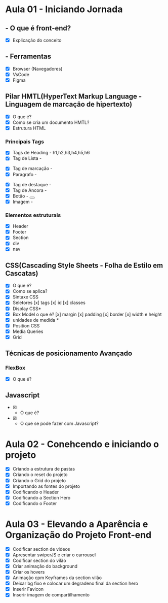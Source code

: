 # Aula 01 - Iniciando Jornada

## - O que é front-end?

- [x] Explicação do conceito

## - Ferramentas

- [x] Browser (Navegadores)
- [x] VsCode
- [x] Figma

## Pilar HMTL(HyperText Markup Language - Linguagem de marcação de hipertexto)

- [x] O que é?
- [x] Como se cria um documento HMTL?
- [x] Estrutura HTML

### Principais Tags

- [x] Tags de Heading - h1,h2,h3,h4,h5,h6
- [x] Tag de Lista - <ul></ul>
- [x] Tag de marcação - <span></span>
- [x] Paragrafo - <p></p>
- [x] Tag de destaque - <strong></strong>
- [x] Tag de Ancora - <a></a>
- [x] Botão - <button></button>
- [x] Imagem - <img>
 
### Elementos estruturais
- [x] Header
- [x] Footer
- [x] Section
- [x] div
- [x] nav 

## CSS(Cascading Style Sheets - Folha de Estilo em Cascatas)

- [x] O que é?
- [x] Como se aplica? 
- [x] Sintaxe CSS
- [x] Seletores
    [x] tags
    [x] id
    [x] classes
- [x] Display CSS*
- [x] Box Model o que é?
    [x] margin
    [x] padding
    [x] border
    [x] width e height
- [x] unidades de medida *
- [x] Position CSS
- [x] Media Queries
- [x] Grid 

## Técnicas de posicionamento Avançado

### FlexBox

- [x] O que é?

## Javascript

- [x] - O que é?
- [x] - O que se pode fazer com Javascript?

# Aula 02 - Conehcendo e iniciando o projeto

- [x] Criando a estrutura de pastas
- [x] Criando o reset do projeto
- [x] Criando o Grid do projeto
- [x] Importando as fontes do projeto
- [x] Codificando o Header
- [x] Codificando a Section Hero
- [x] Codificando o Footer

# Aula 03 - Elevando a Aparência e Organização do Projeto Front-end

- [x] Codificar section de videos
- [x] Apresentar swiperJS e criar o carrousel
- [x] Codificar section do vilão
- [x] Criar animação do background
- [x] Criar os hovers
- [x] Animação cpm Keyframes da section vilão
- [x] Deixar bg fixo e colocar um degradeno final da section hero
- [x] Inserir Favicon
- [x] Inserir imagem de compartilhamento
